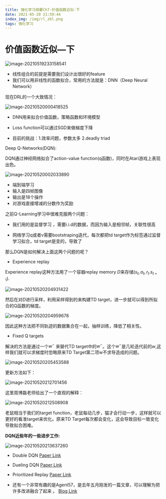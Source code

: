```yaml
---
title: 强化学习纲要Ch7-价值函数近似-下
date: 2021-05-20 21:59:44
index_img: /img/rl_zbl.png
tags: 强化学习
---
```


# 价值函数近似—下

![image-20210519233158541](https://gitee.com/Chillstep/ChillstepPictures/raw/master/master/image-20210519233158541.png)

- 线性组合的前提是需要我们设计出很好的feature
- 我们可以用非线性的函数拟合，常用的方法就是：DNN（Deep Neural Network）



现在DRL的一个大致情况：

![image-20210520000418525](https://gitee.com/Chillstep/ChillstepPictures/raw/master/master/image-20210520000418525.png)

- DNN用来拟合价值函数，策略函数和环境模型

- Loss function可以通过SGD来做梯度下降
- 目前的挑战：1.效率问题，参数太多  2.deadly triad



Deep Q-Networks(DQN):

DQN通过神经网络拟合了action-value function(q函数)，同时在Atari游戏上表现出色。

![image-20210520002033890](https://gitee.com/Chillstep/ChillstepPictures/raw/master/master/image-20210520002033890.png)

- 端到端学习
- 输入是四帧图像
- 输出是18个操作
- 对游戏直接增减的分数作为奖励



之前Q-Learning学习中很难克服两个问题：

- 我们用的是监督学习 ，需要i.i.d的数据，而因为输入是相邻帧，关联性很高

- 网络学习q或者v需要bootstraping迭代，每次都把td target作为标签通过监督学习拟合，td target是变的，导致了

那么DQN是如何解决上面这两个问题的呢？

- Experience replay

Experience replay这种方法用了一个容器replay memory $D$来存储$(s_t,a_t,r_t.s_{t+1})$.

![image-20210520204931422](https://gitee.com/Chillstep/ChillstepPictures/raw/master/master/image-20210520204931422.png)

然后在对$D$进行采样，利用采样得到的来构建TD target，进一步就可以得到所拟合的Q函数的梯度。

![image-20210520204959678](https://gitee.com/Chillstep/ChillstepPictures/raw/master/master/image-20210520204959678.png)

因此这种方法把不同轨迹的数据集合在一起，抽样训练，降低了相关性。

- Fixed Q targets

解决的方法是通过一个$w^-$ 来替代TD target中的$w^-$。这个$w^-$是几轮迭代前的$w$,这样我们就可以求梯度时忽略原来TD Target第二项w不求导造成的问题。

![image-20210520205453588](https://gitee.com/Chillstep/ChillstepPictures/raw/master/master/image-20210520205453588.png)

更新方法如下：

![image-20210520212701456](https://gitee.com/Chillstep/ChillstepPictures/raw/master/master/image-20210520212701456.png)

这里周博磊老师给出了一个直观的解释：

![image-20210520212508908](https://gitee.com/Chillstep/ChillstepPictures/raw/master/master/image-20210520212508908.png)

老鼠相当于我们的target function，老鼠每动几步，猫才会行动一步，这样就可以更好的看准target来优化。原来TD Target每次都会变化，这会导致目标一致变化导致拟合困难。



**DQN近些年的一些进步工作:**

![image-20210520213637260](https://gitee.com/Chillstep/ChillstepPictures/raw/master/master/image-20210520213637260.png)

- Double DQN  [Paper Link](https://arxiv.org/pdf/1509.06461.pdf)

- Dueling DQN [Paper Link](https://arxiv.org/pdf/1511.06581.pdf)

- Prioritized Replay [Paper Link](https://arxiv.org/pdf/1511.05952.pdf)

- 还有一个非常有趣的是Agent57，是去年五月刚发的一篇文章，可以理解为把许多改进融合了起来 。 [Blog Link](https://deepmind.com/blog/article/Agent57-Outperforming-the-human-Atari-benchmark)


